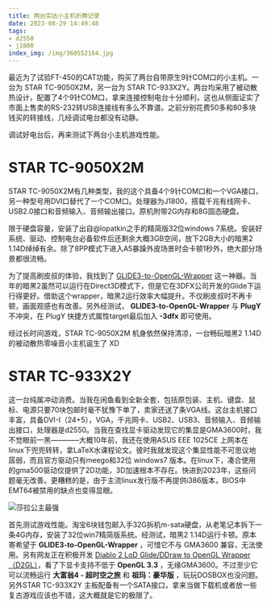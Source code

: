 ```yaml
---
title: 两台实达小主机折腾记录
date: 2023-08-29 14:49:48
tags:
- d2550
- j1800
index_img: /img/360552164.jpg
---
```


最近为了试验FT-450的CAT功能，购买了两台自带原生9针COM口的小主机。一台为 STAR TC-9050X2M，另一台为 STAR TC-933X2Y。两台均采用了被动散热设计，配置了4个9针COM口，拿来连接控制电台十分顺利，这也从侧面证实了市面上售卖的RS-232转USB连接线有多么不靠谱。之前分别花费50多和80多块钱买的转接线，几经调试电台都没有动静。

调试好电台后，再来测试下两台小主机游戏性能。

# STAR TC-9050X2M
STAR TC-9050X2M有几种类型，我的这个具备4个9针COM口和一个VGA接口，另一种型号用DVI口替代了一个COM口。处理器为J1800，搭载千兆有线网卡、USB2.0接口和音频输入、音频输出接口。原机附带2G内存和8G固态硬盘。

限于硬盘容量，安装了出自@lopatkin之手的精简版32位windows 7系统。安装好系统、驱动、控制电台必备软件后还剩余大概3GB空间，放下2GB大小的暗黑2 1.14D绰绰有余。除了8PP模式下进入A5暴躁外皮场景时会卡顿1秒外，绝大部分场景都很流畅。

为了提高刷皮叔的体验，我找到了 [GLIDE3-to-OpenGL-Wrapper](https://www.svenswrapper.de/english/) 这一神器。当年的暗黑2虽然可以运行在Direct3D模式下，但是它在3DFX公司开发的Glide下运行得更好。借助这个wrapper，暗黑2运行效率大幅提升。不仅刷皮叔时不再卡顿，画面观感也有改善。另外经测试， **GLIDE3-to-OpenGL-Wrapper** 与 **PlugY** 不冲突，在 PlugY 快捷方式属性target最后加入 **-3dfx** 即可使用。

经过长时间游戏，STAR TC-9050X2M 机身依然保持清凉，一台畅玩暗黑2 1.14D的被动散热零噪音小主机诞生了 XD

# STAR TC-933X2Y
这一台纯属冲动消费。当我在闲鱼看到全新全套，包括原包装、主机、键盘、鼠标、电源只要70块包邮时毫不犹豫下单了，卖家还送了条VGA线。这台主机接口丰富，具备DVI-I（24+5），VGA，千兆网卡、USB2、USB3、音频输入、音频输出接口，处理器是d2550。当我在查找显卡驱动发现它的集显是GMA3600时，我不觉眼前一黑————大概10年前，我还在使用ASUS EEE 1025CE 上网本在linux下兜兜转转，拿LaTeX水课程论文。彼时我就发现这个集显性能不可思议地孱弱，而且官方驱动只有meego和32位 windows7 版本。在linux下，凑合使用的gma500驱动仅提供了2D功能，3D加速根本不存在。快进到2023年，这些问题毫无改善。更糟糕的是，由于主流linux发行版不再提供i386版本，BIOS中EMT64被禁用的缺点也变得显眼。

![莎拉公主最强](/img/2095901298.jpg)

首先测试游戏性能。淘宝6块钱包邮入手32G拆机m-sata硬盘，从老笔记本拆下一条4G内存，安装了32位win7精简版系统。经测试，暗黑2 1.14D运行卡顿。原本寄希望于 **GLIDE3-to-OpenGL-Wrapper** ，可惜它不与 GMA3600 兼容，无法使用。另有网友正在积极开发 [Diablo 2 LoD Glide/DDraw to OpenGL Wrapper（D2GL）](https://github.com/bayaraa/d2gl)，看了下显卡支持不低于 **OpenGL 3.3** ，无缘GMA3600。不过至少它可以流畅运行 **大富翁4 - 超时空之旅** 和 **祖玛：豪华版** ，玩玩DOSBOX也没问题。另外STAR TC-933X2Y 主板配备有一个SATA接口，拿来当做下载机或者放一些复古游戏应该也不错，这大概就是它的极限了。
